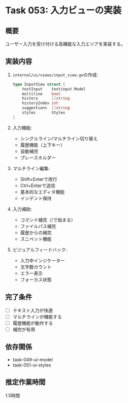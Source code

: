 # Task 053: 入力ビューの実装

## 概要
ユーザー入力を受け付ける高機能な入力エリアを実装する。

## 実装内容
1. `internal/ui/views/input_view.go`の作成:
   ```go
   type InputView struct {
       textInput    textinput.Model
       multiline    bool
       history      []string
       historyIndex int
       suggestions  []string
       styles       Styles
   }
   ```

2. 入力機能:
   - シングルライン/マルチライン切り替え
   - 履歴機能（上下キー）
   - 自動補完
   - プレースホルダー

3. マルチライン編集:
   - Shift+Enterで改行
   - Ctrl+Enterで送信
   - 基本的なエディタ機能
   - インデント保持

4. 入力補助:
   - コマンド補完（/で始まる）
   - ファイルパス補完
   - 履歴からの補完
   - スニペット機能

5. ビジュアルフィードバック:
   - 入力中インジケーター
   - 文字数カウント
   - エラー表示
   - フォーカス状態

## 完了条件
- [ ] テキスト入力が快適
- [ ] マルチラインが機能する
- [ ] 履歴機能が動作する
- [ ] 補完が有用

## 依存関係
- task-049-ui-model
- task-051-ui-styles

## 推定作業時間
1.5時間